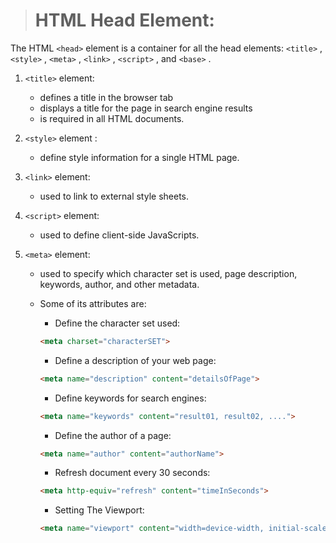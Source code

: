 > # HTML Head Element:

The HTML `<head>` element is a container for all the head elements: `<title>` , `<style>` , `<meta>` , `<link>` , `<script>` , and `<base>` .

1. `<title>` element:

    - defines a title in the browser tab
    - displays a title for the page in search engine results
    - is required in all HTML documents.

2. `<style>` element :
    
    - define style information for a single HTML page.

3. `<link>` element:

    - used to link to external style sheets.

4. `<script>` element:

    - used to define client-side JavaScripts.

5. `<meta>` element:

    - used to specify which character set is used, page description, keywords, author, and other metadata.
    - Some of its attributes are:

        - Define the character set used:
        ```html
        <meta charset="characterSET">
        ```
        - Define a description of your web page:
        ```html
        <meta name="description" content="detailsOfPage">
        ```
        - Define keywords for search engines:
        ```html
        <meta name="keywords" content="result01, result02, ....">
        ```
        - Define the author of a page:
        ```html
        <meta name="author" content="authorName">
        ```
        - Refresh document every 30 seconds:
        ```html
        <meta http-equiv="refresh" content="timeInSeconds">
        ```
        - Setting The Viewport:
        ```html
        <meta name="viewport" content="width=device-width, initial-scale=1.0">
        ```